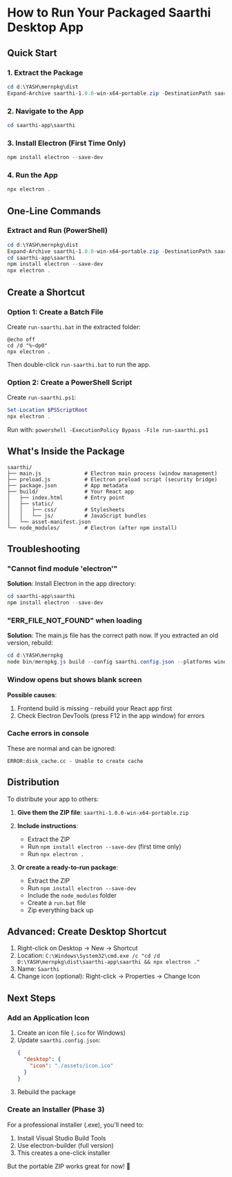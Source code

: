 # How to Run Your Packaged Saarthi Desktop App

## Quick Start

### 1. Extract the Package

```powershell
cd d:\YASH\mernpkg\dist
Expand-Archive saarthi-1.0.0-win-x64-portable.zip -DestinationPath saarthi-app -Force
```

### 2. Navigate to the App

```powershell
cd saarthi-app\saarthi
```

### 3. Install Electron (First Time Only)

```powershell
npm install electron --save-dev
```

### 4. Run the App

```powershell
npx electron .
```

## One-Line Commands

### Extract and Run (PowerShell)

```powershell
cd d:\YASH\mernpkg\dist
Expand-Archive saarthi-1.0.0-win-x64-portable.zip -DestinationPath saarthi-app -Force
cd saarthi-app\saarthi
npm install electron --save-dev
npx electron .
```

## Create a Shortcut

### Option 1: Create a Batch File

Create `run-saarthi.bat` in the extracted folder:

```batch
@echo off
cd /d "%~dp0"
npx electron .
```

Then double-click `run-saarthi.bat` to run the app.

### Option 2: Create a PowerShell Script

Create `run-saarthi.ps1`:

```powershell
Set-Location $PSScriptRoot
npx electron .
```

Run with: `powershell -ExecutionPolicy Bypass -File run-saarthi.ps1`

## What's Inside the Package

```
saarthi/
├── main.js              # Electron main process (window management)
├── preload.js           # Electron preload script (security bridge)
├── package.json         # App metadata
├── build/               # Your React app
│   ├── index.html       # Entry point
│   ├── static/
│   │   ├── css/         # Stylesheets
│   │   └── js/          # JavaScript bundles
│   └── asset-manifest.json
└── node_modules/        # Electron (after npm install)
```

## Troubleshooting

### "Cannot find module 'electron'"

**Solution**: Install Electron in the app directory:
```powershell
cd saarthi-app\saarthi
npm install electron --save-dev
```

### "ERR_FILE_NOT_FOUND" when loading

**Solution**: The main.js file has the correct path now. If you extracted an old version, rebuild:
```powershell
cd d:\YASH\mernpkg
node bin/mernpkg.js build --config saarthi.config.json --platforms windows --arch x64
```

### Window opens but shows blank screen

**Possible causes**:
1. Frontend build is missing - rebuild your React app first
2. Check Electron DevTools (press F12 in the app window) for errors

### Cache errors in console

These are normal and can be ignored:
```
ERROR:disk_cache.cc - Unable to create cache
```

## Distribution

To distribute your app to others:

1. **Give them the ZIP file**: `saarthi-1.0.0-win-x64-portable.zip`

2. **Include instructions**:
   - Extract the ZIP
   - Run `npm install electron --save-dev` (first time only)
   - Run `npx electron .`

3. **Or create a ready-to-run package**:
   - Extract the ZIP
   - Run `npm install electron --save-dev`
   - Include the `node_modules` folder
   - Create a `run.bat` file
   - Zip everything back up

## Advanced: Create Desktop Shortcut

1. Right-click on Desktop → New → Shortcut
2. Location: `C:\Windows\System32\cmd.exe /c "cd /d D:\YASH\mernpkg\dist\saarthi-app\saarthi && npx electron ."`
3. Name: `Saarthi`
4. Change icon (optional): Right-click → Properties → Change Icon

## Next Steps

### Add an Application Icon

1. Create an icon file (`.ico` for Windows)
2. Update `saarthi.config.json`:
   ```json
   {
     "desktop": {
       "icon": "./assets/icon.ico"
     }
   }
   ```
3. Rebuild the package

### Create an Installer (Phase 3)

For a professional installer (.exe), you'll need to:
1. Install Visual Studio Build Tools
2. Use electron-builder (full version)
3. This creates a one-click installer

But the portable ZIP works great for now! 🎉
